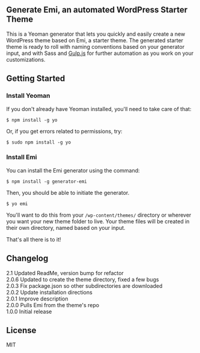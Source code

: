 ## Generate Emi, an automated WordPress Starter Theme

This is a Yeoman generator that lets you quickly and easily create a new WordPress theme based on Emi, a starter theme. The generated starter theme is ready to roll with naming conventions based on your generator input, and with Sass and [Gulp.js](gulpjs.com) for further automation as you work on your customizations.

## Getting Started

### Install Yeoman

If you don't already have Yeoman installed, you'll need to take care of that:

```
$ npm install -g yo
```

Or, if you get errors related to permissions, try:

```
$ sudo npm install -g yo
```

### Install Emi


You can install the Emi generator using the command:

```
$ npm install -g generator-emi
```

Then, you should be able to initiate the generator. 

```
$ yo emi
```

You'll want to do this from your `/wp-content/themes/` directory or wherever you want your new theme folder to live. Your theme files will be created in their own directory, named based on your input.

That's all there is to it!

## Changelog
2.1 Updated ReadMe, version bump for refactor    
2.0.6 Updated to create the theme directory, fixed a few bugs  
2.0.3 Fix package.json so other subdirectories are downloaded  
2.0.2 Update installation directions  
2.0.1 Improve description  
2.0.0 Pulls Emi from the theme's repo  
1.0.0 Initial release


## License

MIT